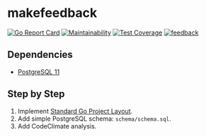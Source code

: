 # makefeedback

[![Go Report Card](https://goreportcard.com/badge/github.com/droxey/makefeedback)](https://goreportcard.com/report/github.com/droxey/makefeedback) [![Maintainability](https://api.codeclimate.com/v1/badges/5104166591c02873f974/maintainability)](https://codeclimate.com/github/droxey/makefeedback/maintainability) [![Test Coverage](https://api.codeclimate.com/v1/badges/5104166591c02873f974/test_coverage)](https://codeclimate.com/github/droxey/makefeedback/test_coverage) [![feedback](https://img.shields.io/badge/dynamic/json.svg?url=https://raw.githubusercontent.com/droxey/makefeedback/master/assets/badge.json&query=$.feedback&label=feedback&colorB=087CB8)](https://github.com/droxey/makefeedback)

## Dependencies

* [PostgreSQL 11](https://postgresapp.com/)

## Step by Step

1. Implement [Standard Go Project Layout](https://github.com/golang-standards/project-layout).
1. Add simple PostgreSQL schema: `schema/schema.sql`.
1. Add CodeClimate analysis.

